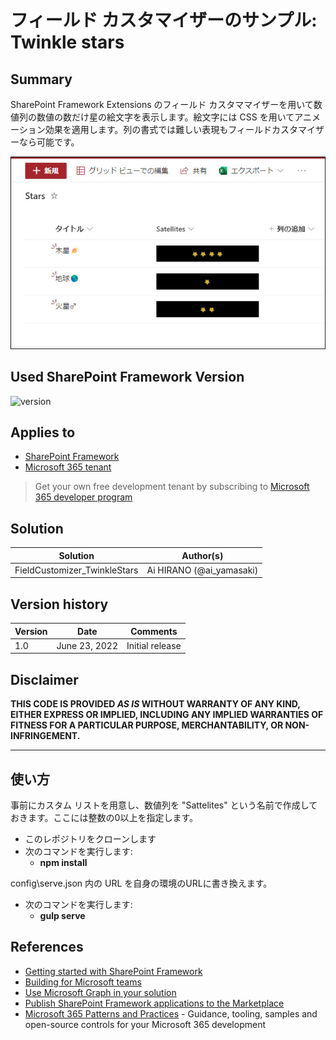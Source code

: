 # フィールド カスタマイザーのサンプル: Twinkle stars

## Summary

SharePoint Framework Extensions のフィールド カスタママイザーを用いて数値列の数値の数だけ星の絵文字を表示します。絵文字には CSS を用いてアニメーション効果を適用します。列の書式では難しい表現もフィールドカスタマイザーなら可能です。

![キラキラ星の列](img/TwinkleStars.jpg)

## Used SharePoint Framework Version

![version](https://img.shields.io/badge/version-1.15-green.svg)

## Applies to

- [SharePoint Framework](https://aka.ms/spfx)
- [Microsoft 365 tenant](https://docs.microsoft.com/en-us/sharepoint/dev/spfx/set-up-your-developer-tenant)

> Get your own free development tenant by subscribing to [Microsoft 365 developer program](http://aka.ms/o365devprogram)


## Solution

| Solution    | Author(s)                                               |
| ----------- | ------------------------------------------------------- |
| FieldCustomizer_TwinkleStars | Ai HIRANO (@ai_yamasaki) |

## Version history

| Version | Date             | Comments        |
| ------- | ---------------- | --------------- |
| 1.0     | June 23, 2022 | Initial release |

## Disclaimer

**THIS CODE IS PROVIDED _AS IS_ WITHOUT WARRANTY OF ANY KIND, EITHER EXPRESS OR IMPLIED, INCLUDING ANY IMPLIED WARRANTIES OF FITNESS FOR A PARTICULAR PURPOSE, MERCHANTABILITY, OR NON-INFRINGEMENT.**

---

## 使い方
事前にカスタム リストを用意し、数値列を "Sattelites" という名前で作成しておきます。ここには整数の0以上を指定します。

- このレポジトリをクローンします
- 次のコマンドを実行します:
  - **npm install**

config\serve.json 内の URL を自身の環境のURLに書き換えます。

- 次のコマンドを実行します:
  - **gulp serve**


## References

- [Getting started with SharePoint Framework](https://docs.microsoft.com/en-us/sharepoint/dev/spfx/set-up-your-developer-tenant)
- [Building for Microsoft teams](https://docs.microsoft.com/en-us/sharepoint/dev/spfx/build-for-teams-overview)
- [Use Microsoft Graph in your solution](https://docs.microsoft.com/en-us/sharepoint/dev/spfx/web-parts/get-started/using-microsoft-graph-apis)
- [Publish SharePoint Framework applications to the Marketplace](https://docs.microsoft.com/en-us/sharepoint/dev/spfx/publish-to-marketplace-overview)
- [Microsoft 365 Patterns and Practices](https://aka.ms/m365pnp) - Guidance, tooling, samples and open-source controls for your Microsoft 365 development
